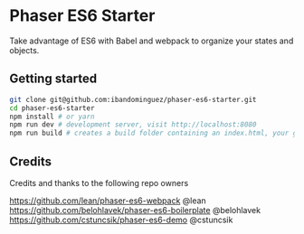# Phaser ES6 Starter

Take advantage of ES6 with Babel and webpack to organize your states and objects.

## Getting started

```sh
git clone git@github.com:ibandominguez/phaser-es6-starter.git
cd phaser-es6-starter
npm install # or yarn
npm run dev # development server, visit http://localhost:8080
npm run build # creates a build folder containing an index.html, your game and assets
```

## Credits

Credits and thanks to the following repo owners

https://github.com/lean/phaser-es6-webpack @lean
https://github.com/belohlavek/phaser-es6-boilerplate @belohlavek
https://github.com/cstuncsik/phaser-es6-demo @cstuncsik
